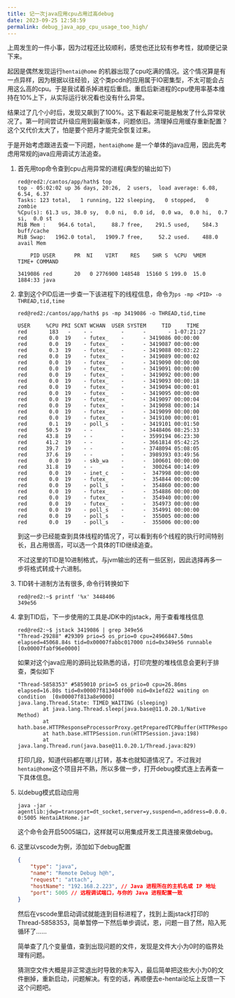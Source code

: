 ```yaml
---
title: 记一次java应用cpu占用过高debug
date: 2023-09-25 12:58:59
permalink: debug_java_app_cpu_usage_too_high/
---
```


上周发生的一件小事，因为过程还比较顺利，感觉也还比较有参考性，就顺便记录下来。

起因是偶然发现运行`hentai@home` 的机器出现了cpu吃满的情况。这个情况算是有一点异样，因为根据以往经验，这个类pcdn的应用属于IO密集型，不太可能会占用这么高的cpu。于是我试着杀掉进程后重启。重启后新进程的cpu使用率基本维持在10%上下，从实际运行状况看也没有什么异常。

结果过了几个小时后，发现又飙到了100%。这下看起来可能是触发了什么异常状况了。第一时间尝试升级应用到最新版本，问题依旧。清理掉应用缓存重新配置？这个又代价太大了，怕是要个把月才能完全恢复过来。

于是开始考虑跟进去查一下问题，`hentai@home` 是一个单体的java应用，因此先考虑用常规的java应用调试方法追查。

1. 首先用top命令查到cpu占用异常的进程(典型的输出如下)

    ```console
    red@red2:/cantos/app/hath$ top
    top - 05:02:02 up 36 days, 20:26,  2 users,  load average: 6.08, 6.54, 6.37
    Tasks: 123 total,   1 running, 122 sleeping,   0 stopped,   0 zombie
    %Cpu(s): 61.3 us, 38.0 sy,  0.0 ni,  0.0 id,  0.0 wa,  0.0 hi,  0.7 si,  0.0 st
    MiB Mem :    964.6 total,     88.7 free,    291.5 used,    584.3 buff/cache
    MiB Swap:   1962.0 total,   1909.7 free,     52.2 used.    488.0 avail Mem
    
        PID USER      PR  NI    VIRT    RES    SHR S  %CPU  %MEM     TIME+ COMMAND
    
    3419086 red       20   0 2776900 148548  15160 S 199.0  15.0   1884:33 java
    ```

2. 拿到这个PID后进一步查一下该进程下的线程信息，命令为`ps -mp <PID> -o THREAD,tid,time`

    ```console
    red@red2:/cantos/app/hath$ ps -mp 3419086 -o THREAD,tid,time
    
    USER     %CPU PRI SCNT WCHAN  USER SYSTEM     TID     TIME
    red       183   -    - -         -      -       - 1-07:21:27
    red       0.0  19    - futex_    -      - 3419086 00:00:00
    red       0.0  19    - futex_    -      - 3419087 00:00:00
    red       0.3  19    - futex_    -      - 3419088 00:03:22
    red       0.0  19    - futex_    -      - 3419089 00:00:02
    red       0.0  19    - futex_    -      - 3419090 00:00:00
    red       0.0  19    - futex_    -      - 3419091 00:00:00
    red       0.0  19    - futex_    -      - 3419092 00:00:00
    red       0.0  19    - futex_    -      - 3419093 00:00:18
    red       0.0  19    - futex_    -      - 3419094 00:00:01
    red       0.0  19    - futex_    -      - 3419095 00:00:00
    red       0.0  19    - futex_    -      - 3419097 00:00:04
    red       0.0  19    - futex_    -      - 3419098 00:00:14
    red       0.0  19    - futex_    -      - 3419099 00:00:00
    red       0.0  19    - futex_    -      - 3419100 00:00:01
    red       0.1  19    - poll_s    -      - 3419101 00:01:50
    red      50.5  19    - -         -      - 3448406 08:25:33
    red      43.8  19    - -         -      - 3599194 06:23:30
    red      41.2  19    - -         -      - 3661814 05:42:25
    red      39.7  19    - -         -      - 3748094 05:08:05
    red      37.6  19    - -         -      - 3989393 03:49:56
    red       0.0  19    - skb_wa    -      -  100601 00:00:00
    red      31.8  19    - -         -      -  300264 00:14:09
    red       0.0  19    - inet_c    -      -  347998 00:00:00
    red       0.0  19    - futex_    -      -  354844 00:00:00
    red       0.0  19    - poll_s    -      -  354860 00:00:00
    red       0.0  19    - futex_    -      -  354886 00:00:00
    red       0.0  19    - futex_    -      -  354940 00:00:00
    red       0.0  19    - futex_    -      -  354973 00:00:00
    red       0.0  19    - poll_s    -      -  354991 00:00:00
    red       0.0  19    - poll_s    -      -  355005 00:00:00
    red       0.0  19    - poll_s    -      -  355006 00:00:00
    ```

    到这一步已经能查到具体线程的情况了，可以看到有6个线程的执行时间特别长，且占用很高，可以选一个具体的TID继续追查。

    不过这里的TID是10进制格式，与jvm输出的还有一些区别，因此选择再多一步将格式转成十六进制。

3. TID转十进制方法有很多, 命令行转换如下

    ```console
    red@red2:~$ printf '%x' 3448406
    349e56
    ```

4. 拿到TID后，下一步使用的工具是JDK中的jstack，用于查看堆栈信息

    ```console
    red@red2:~$ jstack 3419086 | grep 349e56
    "Thread-29288" #29309 prio=5 os_prio=0 cpu=24966847.50ms elapsed=45068.84s tid=0x00007fabbc017000 nid=0x349e56 runnable  [0x00007fabf96e0000]
    ```

    如果对这个java应用的源码比较熟悉的话，打印完整的堆栈信息会更利于排查，类似如下

    ```console
    "Thread-5858353" #5859010 prio=5 os_prio=0 cpu=26.86ms elapsed=16.80s tid=0x00007f813404f000 nid=0x1efd22 waiting on condition  [0x00007f813a8e9000]
    java.lang.Thread.State: TIMED_WAITING (sleeping)
            at java.lang.Thread.sleep(java.base@11.0.20.1/Native Method)
            at hath.base.HTTPResponseProcessorProxy.getPreparedTCPBuffer(HTTPResponseProcessorProxy.java:64)
            at hath.base.HTTPSession.run(HTTPSession.java:198)
            at java.lang.Thread.run(java.base@11.0.20.1/Thread.java:829)
    ```

    打印几段，知道代码都在哪儿打转，基本也就知道情况了。不过我对`hentai@home`这个项目并不熟，所以多做一步，打开debug模式连上去再查一下具体信息。

5. 以debug模式启动应用

    `java -jar -agentlib:jdwp=transport=dt_socket,server=y,suspend=n,address=0.0.0.0:5005 HentaiAtHome.jar`

    这个命令会开启5005端口，这样就可以用集成开发工具连接来做debug。

6. 这里以vscode为例，添加如下debug配置

    ```json
    {
        "type": "java",
        "name": "Remote Debug h@h",
        "request": "attach",
        "hostName": "192.168.2.223", // Java 进程所在的主机名或 IP 地址
        "port": 5005 // 远程调试端口，与你的 Java 进程配置一致
    }
    ```

    然后在vscode里启动调试就能连到目标进程了，找到上面jstack打印的Thread-5858353，简单暂停一下然后单步调试，恩，问题一目了然，陷入死循环了……

    简单查了几个变量值，查到出现问题的文件，发现是文件大小为0时的临界处理有问题。

    猜测空文件大概是非正常退出时导致的未写入，最后简单把这些大小为0的文件删掉，重新启动，问题解决。有空的话，再顺便去e-hentai论坛上反馈一下这个问题吧。
